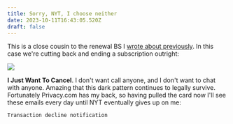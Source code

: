 ```yaml
---
title: Sorry, NYT, I choose neither
date: 2023-10-11T16:43:05.520Z
draft: false
---
```

This is a close cousin to the renewal BS I [wrote about previously](/posts/the-subscription-renewal-drill/). In this case we're cutting back and ending a subscription outright:

![](/img/nyt_cancel.png)



**I Just Want To Cancel**. I don't want call anyone, and I don't want to chat with anyone. Amazing that this dark pattern continues to legally survive. Fortunately Privacy.com has my back, so having pulled the card now I'll see these emails every day until NYT eventually gives up on me:

`Transaction decline notification`